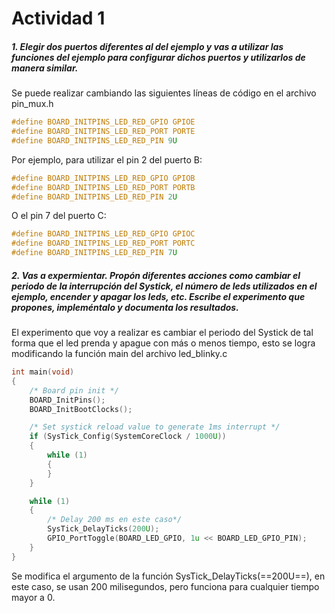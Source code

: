 # Actividad 1

##### 1. Elegir dos puertos diferentes al del ejemplo y vas a utilizar las funciones del ejemplo para configurar dichos puertos y utilizarlos de manera similar. 

Se puede realizar cambiando las siguientes líneas de código en el archivo pin_mux.h

```c
#define BOARD_INITPINS_LED_RED_GPIO GPIOE
#define BOARD_INITPINS_LED_RED_PORT PORTE 
#define BOARD_INITPINS_LED_RED_PIN 9U 
```
Por ejemplo, para utilizar el pin 2 del puerto B:
```c
#define BOARD_INITPINS_LED_RED_GPIO GPIOB
#define BOARD_INITPINS_LED_RED_PORT PORTB 
#define BOARD_INITPINS_LED_RED_PIN 2U 
```
O el pin 7 del puerto C:
```c
#define BOARD_INITPINS_LED_RED_GPIO GPIOC
#define BOARD_INITPINS_LED_RED_PORT PORTC 
#define BOARD_INITPINS_LED_RED_PIN 7U 
```
##### 2. Vas a expermientar. Propón diferentes acciones como cambiar el periodo de la interrupción del Systick, el número de leds utilizados en el ejemplo, encender y apagar los leds, etc. Escribe el experimento que propones, impleméntalo y documenta los resultados. 

El experimento que voy a realizar es cambiar el periodo del Systick de tal forma que el led prenda y apague con más o menos tiempo, esto se logra modificando la función main del archivo led_blinky.c
```c
int main(void)
{
    /* Board pin init */
    BOARD_InitPins();
    BOARD_InitBootClocks();

    /* Set systick reload value to generate 1ms interrupt */
    if (SysTick_Config(SystemCoreClock / 1000U))
    {
        while (1)
        {
        }
    }

    while (1)
    {
        /* Delay 200 ms en este caso*/
        SysTick_DelayTicks(200U);
        GPIO_PortToggle(BOARD_LED_GPIO, 1u << BOARD_LED_GPIO_PIN);
    }
}
```

Se modifica el argumento de la función SysTick_DelayTicks(==200U==), en este caso, se usan 200 milisegundos, pero funciona para cualquier tiempo mayor a 0.